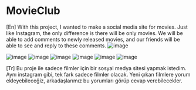# MovieClub
[En]
With this project, I wanted to make a social media site for movies. Just like Instagram, the only difference is there will be only movies. We will be able to add comments to newly released movies, and our friends will be able to see and reply to these comments.
![image](https://user-images.githubusercontent.com/97802665/222923720-fd268c2b-3c26-44ad-8a3e-7b34d78d24cf.png)

![image](https://user-images.githubusercontent.com/97802665/222923750-7962a7d4-6308-4cfe-b598-45041c0ec4da.png)
![image](https://user-images.githubusercontent.com/97802665/222923764-59204f4d-af72-4236-9702-8018b4c65700.png)
![image](https://user-images.githubusercontent.com/97802665/222923787-bb68ccc0-626c-497b-a302-3793fcb38bda.png)
![image](https://user-images.githubusercontent.com/97802665/224494212-20465b1a-df6d-4d66-a758-4a87180be039.png)
![image](https://user-images.githubusercontent.com/97802665/224494231-7907426b-4d21-4b01-b5bd-4824478be54e.png)
![image](https://user-images.githubusercontent.com/97802665/224494252-945a77fe-fcd6-452c-b626-75b7abf10733.png)


[Tr]
Bu proje ile sadece filmler için bir sosyal medya sitesi yapmak istedim. Aynı instagram gibi, tek fark sadece filmler olacak. Yeni çıkan filmlere yorum ekleyebileceğiz, arkadaşlarımız bu yorumları görüp cevap verebilecekler.



